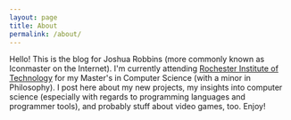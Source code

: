```yaml
---
layout: page
title: About
permalink: /about/
---
```


Hello! This is the blog for Joshua Robbins (more commonly known as Iconmaster on the Internet). I'm currently attending [Rochester Institute of Technology](http://rit.edu) for my Master's in Computer Science (with a minor in Philosophy). I post here about my new projects, my insights into computer science (especially with regards to programming languages and programmer tools), and probably stuff about video games, too. Enjoy!
